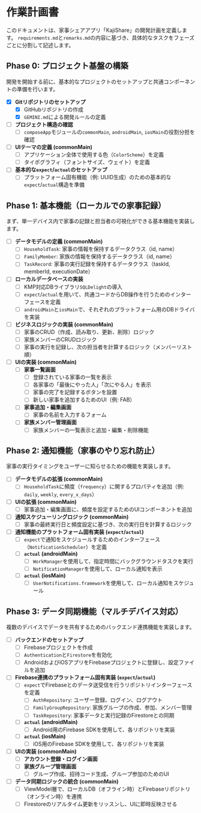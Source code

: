 # 作業計画書

このドキュメントは、家事シェアアプリ「KajiShare」の開発計画を定義します。
`requirements.md`と`remarks.md`の内容に基づき、具体的なタスクをフェーズごとに分割して記述します。

## Phase 0: プロジェクト基盤の構築

開発を開始する前に、基本的なプロジェクトのセットアップと共通コンポーネントの準備を行います。

- [x] **Gitリポジトリのセットアップ**
    - [x] GitHubリポジトリの作成
    - [x] `GEMINI.md`による開発ルールの定義
- [ ] **プロジェクト構造の確認**
    - [ ] `composeApp`モジュールの`commonMain`, `androidMain`, `iosMain`の役割分担を確認
- [ ] **UIテーマの定義 (commonMain)**
    - [ ] アプリケーション全体で使用する色（`ColorScheme`）を定義
    - [ ] タイポグラフィ（フォントサイズ、ウェイト）を定義
- [ ] **基本的な`expect`/`actual`のセットアップ**
    - [ ] プラットフォーム固有機能（例: UUID生成）のための基本的な`expect`/`actual`構造を準備

## Phase 1: 基本機能（ローカルでの家事記録）

まず、単一デバイス内で家事の記録と担当者の可視化ができる基本機能を実装します。

- [ ] **データモデルの定義 (commonMain)**
    - [ ] `HouseholdTask`: 家事の情報を保持するデータクラス（id, name）
    - [ ] `FamilyMember`: 家族の情報を保持するデータクラス（id, name）
    - [ ] `TaskRecord`: 家事の実行記録を保持するデータクラス（taskId, memberId, executionDate）
- [ ] **ローカルデータベースの実装**
    - [ ] KMP対応DBライブラリ`SQLDelight`の導入
    - [ ] `expect`/`actual`を用いて、共通コードからDB操作を行うためのインターフェースを定義
    - [ ] `androidMain`と`iosMain`で、それぞれのプラットフォーム用のDBドライバを実装
- [ ] **ビジネスロジックの実装 (commonMain)**
    - [ ] 家事のCRUD（作成、読み取り、更新、削除）ロジック
    - [ ] 家族メンバーのCRUDロジック
    - [ ] 家事の実行を記録し、次の担当者を計算するロジック（メンバーリスト順）
- [ ] **UIの実装 (commonMain)**
    - [ ] **家事一覧画面**
        - [ ] 登録されている家事の一覧を表示
        - [ ] 各家事の「最後にやった人」「次にやる人」を表示
        - [ ] 家事の完了を記録するボタンを設置
        - [ ] 新しい家事を追加するためのUI（例: FAB）
    - [ ] **家事追加・編集画面**
        - [ ] 家事の名前を入力するフォーム
    - [ ] **家族メンバー管理画面**
        - [ ] 家族メンバーの一覧表示と追加・編集・削除機能

## Phase 2: 通知機能（家事のやり忘れ防止）

家事の実行タイミングをユーザーに知らせるための機能を実装します。

- [ ] **データモデルの拡張 (commonMain)**
    - [ ] `HouseholdTask`に頻度（`frequency`）に関するプロパティを追加（例: `daily`, `weekly`, `every_x_days`）
- [ ] **UIの拡張 (commonMain)**
    - [ ] 家事追加・編集画面に、頻度を設定するためのUIコンポーネントを追加
- [ ] **通知スケジューリングロジック (commonMain)**
    - [ ] 家事の最終実行日と頻度設定に基づき、次の実行日を計算するロジック
- [ ] **通知機能のプラットフォーム固有実装 (`expect`/`actual`)**
    - [ ] `expect`で通知をスケジュールするためのインターフェース（`NotificationScheduler`）を定義
    - [ ] **`actual` (androidMain)**
        - [ ] `WorkManager`を使用して、指定時間にバックグラウンドタスクを実行
        - [ ] `NotificationManager`を使用して、ローカル通知を表示
    - [ ] **`actual` (iosMain)**
        - [ ] `UserNotifications.framework`を使用して、ローカル通知をスケジュール

## Phase 3: データ同期機能（マルチデバイス対応）

複数のデバイスでデータを共有するためのバックエンド連携機能を実装します。

- [ ] **バックエンドのセットアップ**
    - [ ] Firebaseプロジェクトを作成
    - [ ] `Authentication`と`Firestore`を有効化
    - [ ] AndroidおよびiOSアプリをFirebaseプロジェクトに登録し、設定ファイルを追加
- [ ] **Firebase連携のプラットフォーム固有実装 (`expect`/`actual`)**
    - [ ] `expect`でFirebaseとのデータ送受信を行うリポジトリインターフェースを定義
        - [ ] `AuthRepository`: ユーザー登録、ログイン、ログアウト
        - [ ] `FamilyGroupRepository`: 家族グループの作成、参加、メンバー管理
        - [ ] `TaskRepository`: 家事データと実行記録のFirestoreとの同期
    - [ ] **`actual` (androidMain)**
        - [ ] Android用のFirebase SDKを使用して、各リポジトリを実装
    - [ ] **`actual` (iosMain)**
        - [ ] iOS用のFirebase SDKを使用して、各リポジトリを実装
- [ ] **UIの実装 (commonMain)**
    - [ ] **アカウント登録・ログイン画面**
    - [ ] **家族グループ管理画面**
        - [ ] グループ作成、招待コード生成、グループ参加のためのUI
- [ ] **データ同期ロジックの統合 (commonMain)**
    - [ ] ViewModel層で、ローカルDB（オフライン時）とFirebaseリポジトリ（オンライン時）を連携
    - [ ] Firestoreのリアルタイム更新をリッスンし、UIに即時反映させる
